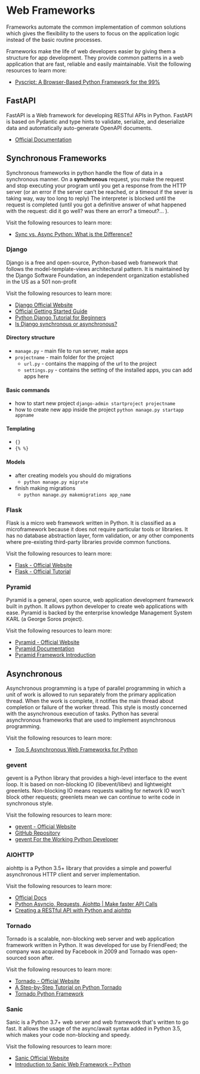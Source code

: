 # Web Frameworks

Frameworks automate the common implementation of common solutions which gives the flexibility to the users to focus on the application logic instead of the basic routine processes.

Frameworks make the life of web developers easier by giving them a structure for app development. They provide common patterns in a web application that are fast, reliable and easily maintainable.
Visit the following resources to learn more:

- [Pyscript: A Browser-Based Python Framework for the 99%](https://thenewstack.io/pyscript-a-browser-based-python-framework/)

## FastAPI

FastAPI is a Web framework for developing RESTful APIs in Python. FastAPI is based on Pydantic and type hints to validate, serialize, and deserialize data and automatically auto-generate OpenAPI documents.

- [Official Documentation](https://fastapi.tiangolo.com/)

## Synchronous Frameworks

Synchronous frameworks in python handle the flow of data in a synchronous manner. On a **synchronous** request, you make the request and stop executing your program until you get a response from the HTTP server (or an error if the server can't be reached, or a timeout if the sever is taking way, way too long to reply) The interpreter is blocked until the request is completed (until you got a definitive answer of what happened with the request: did it go well? was there an error? a timeout?... ).

Visit the following resources to learn more:

- [Sync vs. Async Python: What is the Difference?](https://blog.miguelgrinberg.com/post/sync-vs-async-python-what-is-the-difference)

### Django

Django is a free and open-source, Python-based web framework that follows the model-template-views architectural pattern. It is maintained by the Django Software Foundation, an independent organization established in the US as a 501 non-profit

Visit the following resources to learn more:

- [Django Official Website](https://www.djangoproject.com/)
- [Official Getting Started Guide](https://www.djangoproject.com/start/)
- [Python Django Tutorial for Beginners](https://www.youtube.com/watch?v=rHux0gMZ3Eg)
- [Is Django synchronous or asynchronous?](https://stackoverflow.com/questions/58548089/django-is-synchronous-or-asynchronous)

#### Directory structure

- `manage.py` - main file to run server, make apps
- `projectname` - main folder for the project
    - `url.py` - contains the mapping of the url to the project
    - `settings.py` - contains the setting of the installed apps, you can add apps here

#### Basic commands

- how to start new project `django-admin startproject projectname`
- how to create new app inside the project `python manage.py startapp appname`

#### Templating

- `{}`
- `{% %}`

#### Models

- after creating models you should do migrations
    - `python manage.py migrate`
- finish making migrations
    - `python manage.py makemigrations app_name`

### Flask

Flask is a micro web framework written in Python. It is classified as a microframework because it does not require particular tools or libraries. It has no database abstraction layer, form validation, or any other components where pre-existing third-party libraries provide common functions.

Visit the following resources to learn more:

- [Flask - Official Website](https://flask.palletsprojects.com/)
- [Flask - Official Tutorial](https://flask.palletsprojects.com/en/2.2.x/tutorial/)

### Pyramid

Pyramid is a general, open source, web application development framework built in python. It allows python developer to create web applications with ease. Pyramid is backed by the enterprise knowledge Management System KARL (a George Soros project).

Visit the following resources to learn more:

- [Pyramid - Official Website](https://trypyramid.com/)
- [Pyramid Documentation](https://docs.pyramid.com/en/latest/)
- [Pyramid Framework Introduction](https://www.tutorialspoint.com/python_web_development_libraries/python_web_development_libraries_pyramid_framework.htm)

## Asynchronous

Asynchronous programming is a type of parallel programming in which a unit of work is allowed to run separately from the primary application thread. When the work is complete, it notifies the main thread about completion or failure of the worker thread.
This style is mostly concerned with the asynchronous execution of tasks. Python has several asynchronous frameworks that are used to implement asynchronous programming.

Visit the following resources to learn more:

- [Top 5 Asynchronous Web Frameworks for Python](https://geekflare.com/python-asynchronous-web-frameworks/)

### gevent

gevent is a Python library that provides a high-level interface to the event loop.
It is based on non-blocking IO (libevent/libev) and lightweight greenlets. Non-blocking IO means requests waiting for network IO won't block other requests; greenlets mean we can continue to write code in synchronous style.

Visit the following resources to learn more:

- [gevent - Official Website](http://www.gevent.org/)
- [GitHub Repository](https://github.com/gevent/gevent)
- [gevent For the Working Python Developer](https://sdiehl.github.io/gevent-tutorial/)

### AIOHTTP

aiohttp is a Python 3.5+ library that provides a simple and powerful asynchronous HTTP client and server implementation.

Visit the following resources to learn more:

- [Official Docs](https://docs.aiohttp.org/en/stable/)
- [Python Asyncio, Requests, Aiohttp | Make faster API Calls](https://www.youtube.com/watch?v=nFn4_nA_yk8)
- [Creating a RESTful API with Python and aiohttp](https://tutorialedge.net/python/create-rest-api-python-aiohttp/)

### Tornado

Tornado is a scalable, non-blocking web server and web application framework written in Python. It was developed for use by FriendFeed; the company was acquired by Facebook in 2009 and Tornado was open-sourced soon after.

Visit the following resources to learn more:

- [Tornado - Official Website](https://www.tornadoweb.org/)
- [A Step-by-Step Tutorial on Python Tornado](https://phrase.com/blog/posts/tornado-web-framework-i18n/)
- [Tornado Python Framework](https://www.youtube.com/watch?v=-gJ21qzpieA)

### Sanic

Sanic is a Python 3.7+ web server and web framework that&#39;s written to go fast. It allows the usage of the async/await syntax added in Python 3.5, which makes your code non-blocking and speedy.

Visit the following resources to learn more:

- [Sanic Official Website](https://sanic.dev/en/)
- [Introduction to Sanic Web Framework – Python](https://www.geeksforgeeks.org/introduction-to-sanic-web-framework-python/)
